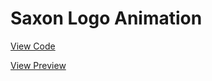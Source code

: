 # Saxon Logo Animation

[View Code](https://codesandbox.io/s/github/jsherborne92/saxon-logo-animation)

[View Preview](https://npy2s.csb.app/)
